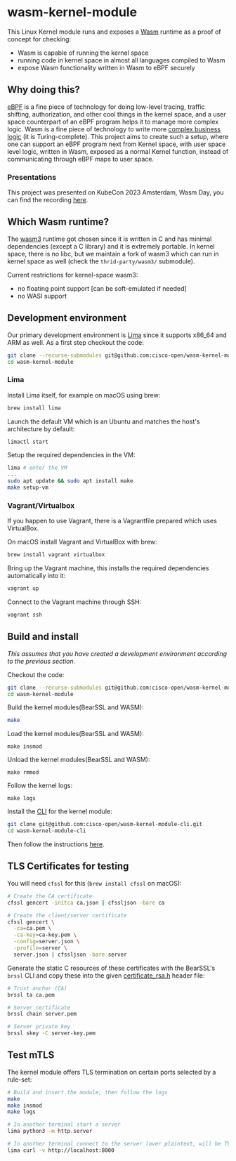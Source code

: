 # wasm-kernel-module

This Linux Kernel module runs and exposes a [Wasm](https://webassembly.org) runtime as a proof of concept for checking:
- Wasm is capable of running the kernel space
- running code in kernel space in almost all languages compiled to Wasm
- expose Wasm functionality written in Wasm to eBPF securely

## Why doing this?

[eBPF](https://ebpf.io) is a fine piece of technology for doing low-level tracing, traffic shifting, authorization, and other cool things in the kernel space, and a user space counterpart of an eBPF program helps it to manage more complex logic. Wasm is a fine piece of technology to write more [complex business logic](https://www.secondstate.io/articles/ebpf-and-webassembly-whose-vm-reigns-supreme/) (it is Turing-complete). This project aims to create such a setup, where one can support an eBPF program next from Kernel space, with user space level logic, written in Wasm, exposed as a normal Kernel function, instead of communicating through eBPF maps to user space.

### Presentations

This project was presented on KubeCon 2023 Amsterdam, Wasm Day, you can find the recording [here](https://www.youtube.com/watch?v=JSKNch6piyY).

## Which Wasm runtime?

The [wasm3](https://github.com/wasm3/wasm3) runtime got chosen since it is written in C and has minimal dependencies (except a C library) and it is extremely portable. In kernel space, there is no libc, but we maintain a fork of wasm3 which can run in kernel space as well (check the `thrid-party/wasm3/` submodule).

Current restrictions for kernel-space wasm3:
- no floating point support [can be soft-emulated if needed]
- no WASI support

## Development environment

Our primary development environment is [Lima](https://lima-vm.io) since it supports x86_64 and ARM as well.
As a first step checkout the code:

```bash
git clone --recurse-submodules git@github.com:cisco-open/wasm-kernel-module.git
cd wasm-kernel-module
```

### Lima

Install Lima itself, for example on macOS using brew:
```bash
brew install lima
```

Launch the default VM which is an Ubuntu and matches the host's architecture by default:
```bash
limactl start
```

Setup the required dependencies in the VM:
```bash
lima # enter the VM
...
sudo apt update && sudo apt install make
make setup-vm
```

### Vagrant/Virtualbox

If you happen to use Vagrant, there is a Vagrantfile prepared which uses VirtualBox.

On macOS install Vagrant and VirtualBox with brew:

```bash
brew install vagrant virtualbox
```

Bring up the Vagrant machine, this installs the required dependencies automatically into it:

```bash
vagrant up
```

Connect to the Vagrant machine through SSH:

```bash
vagrant ssh
```

## Build and install

*This assumes that you have created a development environment according to the previous section.*

Checkout the code:

```bash
git clone --recurse-submodules git@github.com:cisco-open/wasm-kernel-module.git
cd wasm-kernel-module
```

Build the kernel modules(BearSSL and WASM):

```bash
make
```

Load the kernel modules(BearSSL and WASM):
```
make insmod
```

Unload the kernel modules(BearSSL and WASM):
```
make rmmod
```

Follow the kernel logs:
```
make logs
```

Install the [CLI](https://github.com/cisco-open/wasm-kernel-module-cli) for the kernel module:

```bash
git clone git@github.com:cisco-open/wasm-kernel-module-cli.git
cd wasm-kernel-module-cli
```

Then follow the instructions [here](https://github.com/cisco-open/wasm-kernel-module-cli#cli).


## TLS Certificates for testing

You will need `cfssl` for this (`brew install cfssl` on macOS):

```bash
# Create the CA certificate
cfssl gencert -initca ca.json | cfssljson -bare ca

# Create the client/server certificate
cfssl gencert \
  -ca=ca.pem \
  -ca-key=ca-key.pem \
  -config=server.json \
  -profile=server \
  server.json | cfssljson -bare server
```


Generate the static C resources of these certificates with the BearSSL's `brssl` CLI and copy these into the given [certificate_rsa.h](certificate_rsa.h) header file:

```bash
# Trust anchor (CA)
brssl ta ca.pem

# Server certificate
brssl chain server.pem

# Server private key
brssl skey -C server-key.pem
```

## Test mTLS

The kernel module offers TLS termination on certain ports selected by a rule-set:

```bash
# Build and insert the module, then follow the logs
make
make insmod
make logs

# In another terminal start a server
lima python3 -m http.server

# In another terminal connect to the server (over plaintext, will be TLS terminated by the kernel)
lima curl -v http://localhost:8000
```
